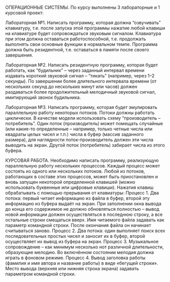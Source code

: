 ОПЕРАЦИОННЫЕ СИСТЕМЫ.
По курсу выполнены 3 лабораторные и 1 курсовой проект:

Лабораторная №1.
Написать программу, которая должна “озвучивать” клавиатуру, т.е. после запуска этой программы нажатие любой клавиши на клавиатуре будет сопровождаться звуковым сигналом. Клавиатура при этом должна оставаться работоспособной, т.е. продолжать выполнять свои основные функции в нормальном темпе. Программа должна быть резидентной, т.е. оставаться в памяти после своего завершения.

Лабораторная №2.
Написать резидентную программу, которая будет работать, как “будильник” – через заданный интервал времени издавать короткий звуковой сигнал – “тикать” (например, через 1–2 секунды). По завершении более длительного интервала времени (от нескольких секунд до нескольких минут или часов) должен раздаваться более продолжительный мелодичный звуковой сигнал, имитирующий звонок будильника.

Лабораторная №3.
Написать программу, которая будет эмулировать параллельную работу некоторых потоков. Потоки должны работать циклически. В качестве модели использовать схему “производитель – потребитель”. Один поток (производитель) может помещать случайные (или какие-то определенные – например, только четные числа или квадраты целых чисел и т.п.) числа в буфер (массив заданного размера), для наглядности поток-производитель должен эти числа выводить на экран. Другой поток (потребитель) забирает числа из этого буфера.

КУРСОВАЯ РАБОТА.
Необходимо написать программу, реализующую параллельную работу нескольких процессов. Каждый процесс может состоять из одного или нескольких потоков. Любой из потоков, работающих в составе этих процессов, может быть приостановлен и вновь запущен некоторой определенной клавишей (можно использовать буквенные или цифровые клавиши). Нажатия клавиш обрабатывать с помощью прерывания от клавиатуры:
Процесс 1. Два потока: первый читает информацию из файла  в буфер, второй эту информацию из буфера выдаёт на экран. При заполнении окна вывода до конца его содержимое не должно обновляться полностью – вывод новой информации должен осуществляться в последнюю строку, а все остальные строки смещаться вверх. Имя читаемого файла задавать как параметр командной строки. После окончания файла он начинает считываться заново.
Процесс 2. Два потока: один выполняет поиск всех последовательных простых чисел и заносит их в буфер, второй осуществляет их вывод из буфера на экран.
Процесс 3. Музыкальное сопровождение – как минимум несколько нот различной длительности, образующие мелодию. Во включённом состоянии мелодия должна играть в фоновом режиме.
Процесс 4. Вывод заголовка работы (фамилия и имя автора и название работы) в виде «бегущей строки». Место вывода (верхняя или нижняя строка экрана) задавать параметром командной строки.

